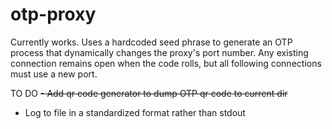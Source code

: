 # otp-proxy

Currently works. Uses a hardcoded seed phrase to generate an OTP process that dynamically changes the proxy's port number. Any existing connection 
remains open when the code rolls, but all following connections must use a new port. 

TO DO
~~- Add qr code generator to dump OTP qr code to current dir~~
- Log to file in a standardized format rather than stdout
